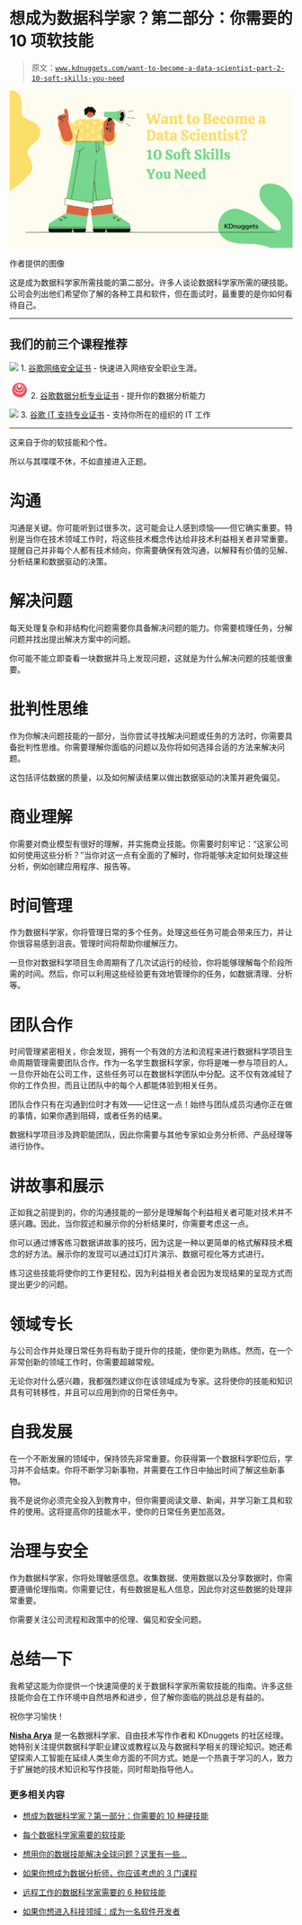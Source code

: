 # 想成为数据科学家？第二部分：你需要的 10 项软技能

> 原文：[`www.kdnuggets.com/want-to-become-a-data-scientist-part-2-10-soft-skills-you-need`](https://www.kdnuggets.com/want-to-become-a-data-scientist-part-2-10-soft-skills-you-need)

![想成为数据科学家？第二部分：你需要的 10 项软技能](img/01a827b4545dd83ca9c545ae9d05e221.png)

作者提供的图像

这是成为数据科学家所需技能的第二部分。许多人谈论数据科学家所需的硬技能。公司会列出他们希望你了解的各种工具和软件，但在面试时，最重要的是你如何看待自己。

* * *

## 我们的前三个课程推荐

![](img/0244c01ba9267c002ef39d4907e0b8fb.png) 1\. [谷歌网络安全证书](https://www.kdnuggets.com/google-cybersecurity) - 快速进入网络安全职业生涯。

![](img/e225c49c3c91745821c8c0368bf04711.png) 2\. [谷歌数据分析专业证书](https://www.kdnuggets.com/google-data-analytics) - 提升你的数据分析能力

![](img/0244c01ba9267c002ef39d4907e0b8fb.png) 3\. [谷歌 IT 支持专业证书](https://www.kdnuggets.com/google-itsupport) - 支持你所在的组织的 IT 工作

* * *

这来自于你的软技能和个性。

所以与其喋喋不休，不如直接进入正题。

# 沟通

沟通是关键。你可能听到过很多次，这可能会让人感到烦恼——但它确实重要。特别是当你在技术领域工作时，将这些技术概念传达给非技术利益相关者非常重要。提醒自己并非每个人都有技术倾向，你需要确保有效沟通，以解释有价值的见解、分析结果和数据驱动的决策。

# 解决问题

每天处理复杂和非结构化问题需要你具备解决问题的能力。你需要梳理任务，分解问题并找出提出解决方案中的问题。

你可能不能立即查看一块数据并马上发现问题，这就是为什么解决问题的技能很重要。

# 批判性思维

作为你解决问题技能的一部分，当你尝试寻找解决问题或任务的方法时，你需要具备批判性思维。你需要理解你面临的问题以及你将如何选择合适的方法来解决问题。

这包括评估数据的质量，以及如何解读结果以做出数据驱动的决策并避免偏见。

# 商业理解

你需要对商业模型有很好的理解，并实施商业技能。你需要时刻牢记：“这家公司如何使用这些分析？”当你对这一点有全面的了解时，你将能够决定如何处理这些分析，例如创建应用程序、报告等。

# 时间管理

作为数据科学家，你将管理日常的多个任务。处理这些任务可能会带来压力，并让你很容易感到沮丧。管理时间将帮助你缓解压力。

一旦你对数据科学项目生命周期有了几次试运行的经验，你将能够理解每个阶段所需的时间。然后，你可以利用这些经验更有效地管理你的任务，如数据清理、分析等。

# 团队合作

时间管理紧密相关，你会发现，拥有一个有效的方法和流程来进行数据科学项目生命周期管理需要团队合作。作为一名学生数据科学家，你将是唯一参与项目的人。一旦你开始在公司工作，这些任务可以在数据科学团队中分配。这不仅有效减轻了你的工作负担，而且让团队中的每个人都能体验到相关任务。

团队合作只有在沟通到位时才有效——记住这一点！始终与团队成员沟通你正在做的事情，如果你遇到阻碍，或者任务的结果。

数据科学项目涉及跨职能团队，因此你需要与其他专家如业务分析师、产品经理等进行协作。

# 讲故事和展示

正如我之前提到的，你的沟通技能的一部分是理解每个利益相关者可能对技术并不感兴趣。因此，当你叙述和展示你的分析结果时，你需要考虑这一点。

你可以通过博客练习数据讲故事的技巧，因为这是一种以更简单的格式解释技术概念的好方法。展示你的发现可以通过幻灯片演示、数据可视化等方式进行。

练习这些技能将使你的工作更轻松，因为利益相关者会因为发现结果的呈现方式而提出更少的问题。

# 领域专长

与公司合作并处理日常任务将有助于提升你的技能，使你更为熟练。然而，在一个非常创新的领域工作时，你需要超越常规。

无论你对什么感兴趣，我都强烈建议你在该领域成为专家。这将使你的技能和知识具有可转移性，并且可以应用到你的日常任务中。

# 自我发展

在一个不断发展的领域中，保持领先非常重要。你获得第一个数据科学职位后，学习并不会结束。你将不断学习新事物，并需要在工作日中抽出时间了解这些新事物。

我不是说你必须完全投入到教育中，但你需要阅读文章、新闻，并学习新工具和软件的使用。这将提高你的技能水平，使你的日常任务更加高效。

# 治理与安全

作为数据科学家，你将处理敏感信息。收集数据、使用数据以及分享数据时，你需要遵循伦理指南。你需要记住，有些数据是私人信息，因此你对这些数据的处理非常重要。

你需要关注公司流程和政策中的伦理、偏见和安全问题。

# 总结一下

我希望这能为你提供一个快速简便的关于数据科学家所需软技能的指南。许多这些技能你会在工作环境中自然培养和进步，但了解你面临的挑战总是有益的。

祝你学习愉快！

**[Nisha Arya](https://www.linkedin.com/in/nisha-arya-ahmed/)** 是一名数据科学家、自由技术写作作者和 KDnuggets 的社区经理。她特别关注提供数据科学职业建议或教程以及与数据科学相关的理论知识。她还希望探索人工智能在延续人类生命方面的不同方式。她是一个热衷于学习的人，致力于扩展她的技术知识和写作技能，同时帮助指导他人。

### 更多相关内容

+   [想成为数据科学家？第一部分：你需要的 10 种硬技能](https://www.kdnuggets.com/want-to-become-a-data-scientist-part-1-10-hard-skills-you-need)

+   [每个数据科学家需要的软技能](https://www.kdnuggets.com/soft-skills-every-data-scientist-needs)

+   [想用你的数据技能解决全球问题？这里有一些…](https://www.kdnuggets.com/2022/04/jhu-want-data-skills-solve-global-problems.html)

+   [如果你想成为数据分析师，你应该考虑的 3 门课程](https://www.kdnuggets.com/3-courses-you-should-consider-if-you-want-to-become-a-data-analyst)

+   [远程工作的数据科学家需要的 6 种软技能](https://www.kdnuggets.com/2022/05/6-soft-skills-data-scientists-working-remotely.html)

+   [如果你想进入科技领域：成为一名软件开发者](https://www.kdnuggets.com/if-you-want-to-get-in-the-tech-space-become-a-software-developer)
